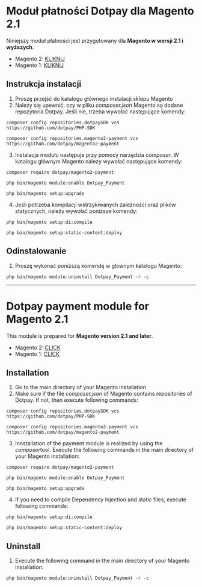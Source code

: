 Moduł płatności Dotpay dla Magento 2.1
===================
Niniejszy moduł płatności jest przygotowany dla **Magento w wersji 2.1 i wyższych**.
* Magento 2: [KLIKNIJ](https://github.com/dotpay/Magento2)
* Magento 1: [KLIKNIJ](https://github.com/dotpay/Magento-1.x)

Instrukcja instalacji
-------------
1. Proszę przejść do katalogu głównego instalacji sklepu Magento
2. Należy się upewnić, czy w pliku *composer.json* Magento są dodane repozytoria Dotpay. Jeśli nie, trzeba wywołać następujące komendy:
```
composer config repositories.dotpaySDK vcs https://github.com/dotpay/PHP-SDK

composer config repositories.magento2-payment vcs https://github.com/dotpay/magento2-payment
```
3. Instalacja modułu następuje przy pomocy narzędzia *composer*. W katalogu głównym Magento należy wywołać następujące komendy:
```
composer require dotpay/magento2-payment

php bin/magento module:enable Dotpay_Payment

php bin/magento setup:upgrade
```
4. Jeśli potrzeba kompilacji wstrzykiwanych zależności oraz plików statycznych, należy wywołać poniższe komendy:
```
php bin/magento setup:di:compile

php bin/magento setup:static-content:deploy
```

Odinstalowanie
-------------
1. Proszę wykonać poniższą komendę w głownym katalogu Magento:
```
php bin/magento module:uninstall Dotpay_Payment -r -c
```

---------------------------------------

Dotpay payment module for Magento 2.1
===================
This module is prepared for **Magento version 2.1 and later**.
* Magento 2: [CLICK](https://github.com/dotpay/Magento2)
* Magento 1: [CLICK](https://github.com/dotpay/Magento-1.x)

Installation
-------------
1. Go to the main directory of your Magento installation
2. Make sure if the file *composer.json* of Magento contains repositories of Dotpay. If not, then execute following commands:
```
composer config repositories.dotpaySDK vcs https://github.com/dotpay/PHP-SDK

composer config repositories.magento2-payment vcs https://github.com/dotpay/magento2-payment
```
3. Innstallation of the payment module is realized by using the *composer*tool. Execute the following commands in the main directory of your Magento installation:
```
composer require dotpay/magento2-payment

php bin/magento module:enable Dotpay_Payment

php bin/magento setup:upgrade
```
4. If you need to compile Dependency Injection and static files, execute following commands:
```
php bin/magento setup:di:compile

php bin/magento setup:static-content:deploy
```

Uninstall
-------------
1. Execute the following command in the main directory of your Magento installation:
```
php bin/magento module:uninstall Dotpay_Payment -r -c
```
